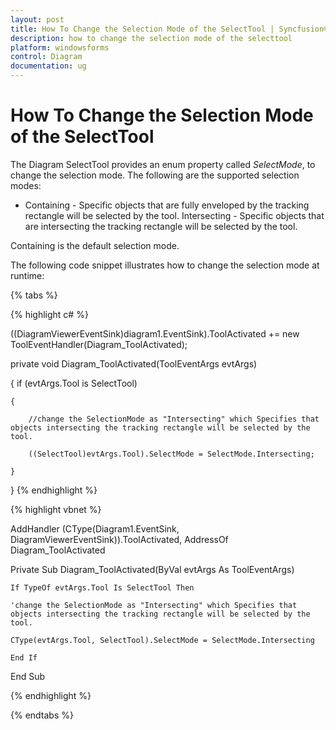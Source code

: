 ```yaml
---
layout: post
title: How To Change the Selection Mode of the SelectTool | Syncfusion®
description: how to change the selection mode of the selecttool
platform: windowsforms
control: Diagram
documentation: ug
---
```


# How To Change the Selection Mode of the SelectTool

The Diagram SelectTool provides an enum property called _SelectMode_, to change the selection mode. The following are the supported selection modes: 

* Containing - Specific objects that are fully enveloped by the tracking rectangle will be selected by the tool.
Intersecting - Specific objects that are intersecting the tracking rectangle will be selected by the tool. 

Containing is the default selection mode. 

The following code snippet illustrates how to change the selection mode at runtime:

{% tabs %}

{% highlight c# %}

((DiagramViewerEventSink)diagram1.EventSink).ToolActivated += new ToolEventHandler(Diagram_ToolActivated);

private void Diagram_ToolActivated(ToolEventArgs evtArgs)

{
	if (evtArgs.Tool is SelectTool)

	{

		//change the SelectionMode as "Intersecting" which Specifies that objects intersecting the tracking rectangle will be selected by the tool.

		((SelectTool)evtArgs.Tool).SelectMode = SelectMode.Intersecting;

	}
}
{% endhighlight %}

{% highlight vbnet %}

AddHandler (CType(Diagram1.EventSink, DiagramViewerEventSink)).ToolActivated, AddressOf Diagram_ToolActivated

Private Sub Diagram_ToolActivated(ByVal evtArgs As ToolEventArgs)

	If TypeOf evtArgs.Tool Is SelectTool Then

	'change the SelectionMode as "Intersecting" which Specifies that objects intersecting the tracking rectangle will be selected by the tool. 

	CType(evtArgs.Tool, SelectTool).SelectMode = SelectMode.Intersecting

	End If

End Sub

{% endhighlight %}

{% endtabs %}


